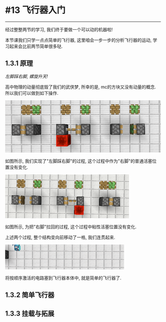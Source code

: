 # #13 飞行器入门

---

经过整整两节的学习, 我们终于要做一个可以动的机器啦!

本节课我们只学一点点简单的飞行器, 这里咱会一步一步的分析飞行器的运动, 学习起来会比前两节简单很多哒.

## 1.3.1 原理

_左脚踩右脚, 螺旋升天!_

高中物理的动量彻底毁了我们的武侠梦, 所幸的是, mc的方块又没有动量的概念. 所以我们可以做到如下操作.

![img.png](img/1.3.1-原理1.png)

如图所示, 我们实现了"左脚踩右脚"的过程, 这个过程中作为"右脚"的普通活塞位置没有变化.

![img.png](img/1.3.1-原理2.png)

如图所示, 为把"右脚"拉回的过程, 这个过程中粘性活塞位置没有变化.

上述两个过程, 整个结构变向前移动了一格, 我们连贯起来.

![img.gif](img/1.3.1-原理3.gif)

将按顺序激活的电路塞到飞行器本体中, 就是简单的飞行器了.

## 1.3.2 简单飞行器



## 1.3.3 挂载与拓展